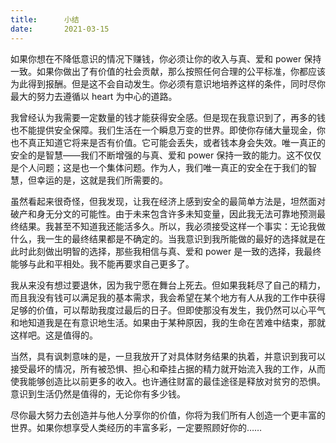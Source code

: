 ```yaml
---
title:      小结
date:       2021-03-15
---
```


如果你想在不降低意识的情况下赚钱，你必须让你的收入与真、爱和 power 保持一致。如果你做出了有价值的社会贡献，那么按照任何合理的公平标准，你都应该为此得到报酬。但是这不会自动发生。你必须有意识地培养这样的条件，同时尽你最大的努力去遵循以 heart 为中心的道路。

我曾经认为我需要一定数量的钱才能获得安全感。但是现在我意识到了，再多的钱也不能提供安全保障。我们生活在一个瞬息万变的世界。即使你存储大量现金，你也不真正知道它将来是否有价值。它可能会丢失，或者钱本身会失效。唯一真正的安全的是智慧——我们不断增强的与真、爱和 power 保持一致的能力。这不仅仅是个人问题；这是也一个集体问题。作为人，我们唯一真正的安全在于我们的智慧，但幸运的是，这就是我们所需要的。

虽然看起来很奇怪，但我发现，让我在经济上感到安全的最简单方法是，坦然面对破产和身无分文的可能性。由于未来包含许多未知变量，因此我无法可靠地预测最终结果。我甚至不知道我还能活多久。所以，我必须接受这样一个事实：无论我做什么，我一生的最终结果都是不确定的。当我意识到我所能做的最好的选择就是在此时此刻做出明智的选择，那些我相信与真、爱和 power 是一致的选择，我最终能够与此和平相处。我不能再要求自己更多了。

我从来没有想过要退休，因为我宁愿在舞台上死去。但如果我耗尽了自己的精力，而且我没有钱可以满足我的基本需求，我会希望在某个地方有人从我的工作中获得足够的价值，可以帮助我度过最后的日子。但即使那没有发生，我仍然可以心平气和地知道我是在有意识地生活。如果由于某种原因，我的生命在苦难中结束，那就这样吧。这是值得的。

当然，具有讽刺意味的是，一旦我放开了对具体财务结果的执着，并意识到我可以接受最坏的情况，所有被恐惧、担心和牵挂占据的精力就开始流入我的工作，从而使我能够创造比以前更多的收入。也许通往财富的最佳途径是释放对贫穷的恐惧。意识到生活仍然是值得的，无论你有多少钱。

尽你最大努力去创造并与他人分享你的价值，你将为我们所有人创造一个更丰富的世界。如果你想享受人类经历的丰富多彩，一定要照顾好你的……
